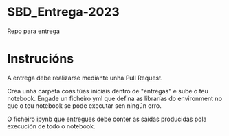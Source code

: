# SBD_Entrega-2023
Repo para entrega

# Instrucións

A entrega debe realizarse mediante unha Pull Request.

Crea unha carpeta coas túas iniciais dentro de "entregas" e sube o teu notebook. Engade un ficheiro yml que defina as librarías do environment no que o teu notebook se pode executar sen ningún erro.

O ficheiro ipynb que entregues debe conter as saídas producidas pola execución de todo o notebook.